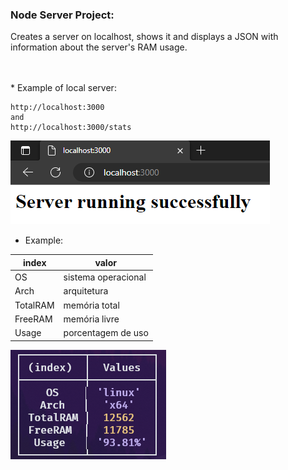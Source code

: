 ### Node Server Project:

<p>Creates a server on localhost, shows it and displays a JSON with information about the server's RAM usage.</p></br></br>
* Example of local server:

```
http://localhost:3000 
and 
http://localhost:3000/stats 
```
![plot](./images/snapshot.png)

* Example:

index   | valor
--------- | ------
OS | sistema operacional
Arch | arquitetura
TotalRAM | memória total
FreeRAM | memória livre
Usage | porcentagem de uso

<img src='https://github.com/DianaMartine/nodeJs-liveCoding-DIO/blob/main/Nodejs/assets/pcRamUsage.png?raw=true' alt='pcRamUsage' />
